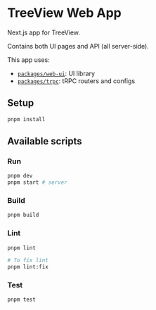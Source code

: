 # TreeView Web App

Next.js app for TreeView.

Contains both UI pages and API (all server-side).

This app uses:

- [`packages/web-ui`](../../packages/web-ui): UI library
- [`packages/trpc`](../../packages/trpc): tRPC routers and configs

## Setup

```bash
pnpm install
```

## Available scripts

### Run

```bash
pnpm dev
pnpm start # server
```

### Build

```bash
pnpm build
```

### Lint

```bash
pnpm lint

# To fix lint
pnpm lint:fix
```

### Test

```bash
pnpm test
```
